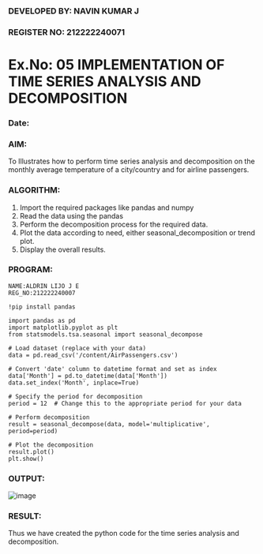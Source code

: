 ### DEVELOPED BY: NAVIN KUMAR J
### REGISTER NO: 212222240071
# Ex.No: 05  IMPLEMENTATION OF TIME SERIES ANALYSIS AND DECOMPOSITION
### Date: 


### AIM:
To Illustrates how to perform time series analysis and decomposition on the monthly average temperature of a city/country and for airline passengers.

### ALGORITHM:
1. Import the required packages like pandas and numpy
2. Read the data using the pandas
3. Perform the decomposition process for the required data.
4. Plot the data according to need, either seasonal_decomposition or trend plot.
5. Display the overall results.

### PROGRAM:
```
NAME:ALDRIN LIJO J E
REG_NO:212222240007
```
```
!pip install pandas

import pandas as pd
import matplotlib.pyplot as plt
from statsmodels.tsa.seasonal import seasonal_decompose

# Load dataset (replace with your data)
data = pd.read_csv('/content/AirPassengers.csv')

# Convert 'date' column to datetime format and set as index
data['Month'] = pd.to_datetime(data['Month'])
data.set_index('Month', inplace=True)

# Specify the period for decomposition
period = 12  # Change this to the appropriate period for your data

# Perform decomposition
result = seasonal_decompose(data, model='multiplicative', period=period)

# Plot the decomposition
result.plot()
plt.show()
```


### OUTPUT:
![image](https://github.com/manojvenaram/TSA_EXP5/assets/94165064/d2952d7a-1ff9-42c5-8b54-279190c1f9b2)




### RESULT:
Thus we have created the python code for the time series analysis and decomposition.

